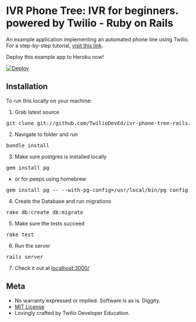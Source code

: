 # IVR Phone Tree: IVR for beginners. powered by Twilio - Ruby on Rails

An example application implementing an automated phone line using Twilio.  For a
step-by-step tutorial, [visit this link](https://twilio.com/docs/howto/).

Deploy this example app to Heroku now!

[![Deploy](https://www.herokucdn.com/deploy/button.png)](https://heroku.com/deploy?template=https://github.com/TwilioDevEd/survey-rails)

## Installation

To run this locally on your machine:

1) Grab latest source
<pre>
git clone git://github.com/TwilioDevEd/ivr-phone-tree-rails.git 
</pre>

2) Navigate to folder and run
<pre>
bundle install
</pre>

3) Make sure postgres is installed locally
<pre>
gem install pg 
</pre>
* or for peeps using homebrew
<pre>
gem install pg -- --with-pg-config=/usr/local/bin/pg_config
</pre>

4) Create the Database and run migrations
<pre>
rake db:create db:migrate
</pre>

5) Make sure the tests succeed
<pre>
rake test
</pre>

6) Run the server
<pre>
rails server
</pre>

7) Check it out at [localhost:3000/](http://localhost:3000/)

## Meta 

* No warranty expressed or implied.  Software is as is. Diggity.
* [MIT License](http://www.opensource.org/licenses/mit-license.html)
* Lovingly crafted by Twilio Developer Education.

